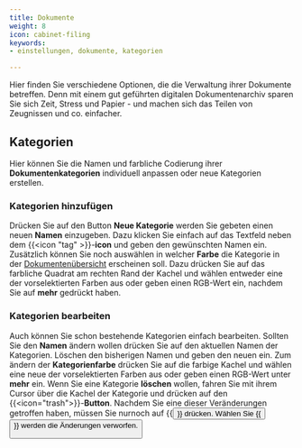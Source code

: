 ```yaml
---
title: Dokumente
weight: 8
icon: cabinet-filing
keywords:
- einstellungen, dokumente, kategorien

---
```


Hier finden Sie verschiedene Optionen, die die Verwaltung ihrer Dokumente
betreffen. Denn mit einem gut geführten digitalen Dokumentenarchiv sparen Sie
sich Zeit, Stress und Papier - und machen sich das Teilen von Zeugnissen und co.
einfacher. 

## Kategorien

Hier können Sie die Namen und farbliche Codierung ihrer **Dokumentenkategorien**
individuell anpassen oder neue Kategorien erstellen. 

### Kategorien hinzufügen

Drücken Sie auf den Button **Neue Kategorie** werden Sie gebeten einen neuen
**Namen** einzugeben. Dazu klicken Sie einfach auf das Textfeld neben dem
{{<icon "tag" >}}-**icon** und geben den gewünschten Namen ein. Zusätzlich
können Sie noch auswählen in welcher **Farbe** die Kategorie in der
[Dokumentenübersicht](/hilfe/handbuch/mitarbeiter/dokumente) erscheinen soll.
Dazu drücken Sie auf das farbliche Quadrat am rechten Rand der Kachel und wählen
entweder eine der vorselektierten Farben aus oder geben einen RGB-Wert ein,
nachdem Sie auf **mehr** gedrückt haben. 

### Kategorien bearbeiten

Auch können Sie schon bestehende Kategorien einfach bearbeiten. Sollten Sie den
**Namen** ändern wollen drücken Sie auf den aktuellen Namen der Kategorien.
Löschen den bisherigen Namen und geben den neuen ein. Zum ändern der
**Kategorienfarbe** drücken Sie auf die farbige Kachel und wählen eine neue der
vorselektierten Farben aus oder geben einen RGB-Wert unter **mehr** ein. Wenn
Sie eine Kategorie **löschen** wollen, fahren Sie mit ihrem Cursor über die
Kachel der Kategorie und drücken auf den {{<icon="trash">}}-**Button**. Nachdem
Sie eine dieser Veränderungen getroffen haben, müssen Sie nurnoch auf {{<button
label="Speichern">}} drücken. Wählen Sie {{<button label="Abbrechen">}} werden
die Änderungen verworfen. 